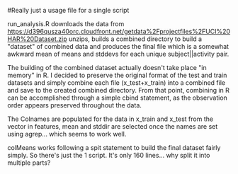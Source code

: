 #Really just a usage file for a single script

run_analysis.R downloads the data from https://d396qusza40orc.cloudfront.net/getdata%2Fprojectfiles%2FUCI%20HAR%20Dataset.zip unzips, builds a combined directory to build a "dataset" of combined data and produces the final file which is a somewhat awkward mean of means and stddevs for each unique subject||activity pair.

The building of the combined dataset actually doesn't take place "in memory" in R. I decided to preserve the original format of the test and train datasets and simply combine each file (x_test+x_train) into a combined file and save to the created combined directory. From that point, combining in R can be accomplished through a simple cbind statement, as the observation order appears preserved throughout the data.

The Colnames are populated for the data in x_train and x_test from the vector in features, mean and stddir are selected once the names are set using agrep... which seems to work well.

colMeans works following a spit statement to build the final dataset fairly simply. So there's just the 1 script. It's only 160 lines... why split it into multiple parts?